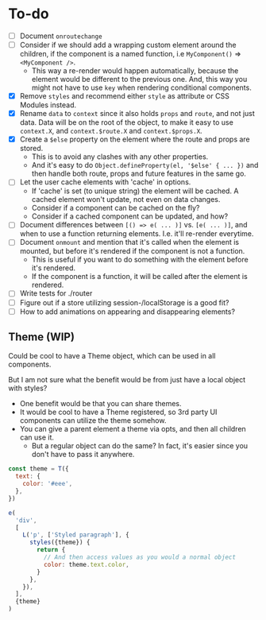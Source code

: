 # To-do

- [ ] Document `onroutechange`
- [ ] Consider if we should add a wrapping custom element around the children,
      if the component is a named function, i.e `MyComponent()` => `<MyComponent />`.
  - This way a re-render would happen automatically, because the element would be different to the previous one. And, this way you might not have to use `key` when rendering conditional components.
- [x] Remove `styles` and recommend either `style` as attribute or CSS Modules instead.
- [x] Rename `data` to `context` since it also holds `props` and `route`, and not just data. Data will be on the root of
      the object, to make it easy to use `context.X`, and `context.$route.X` and `context.$props.X`.
- [x] Create a `$else` property on the element where the route and props are stored.
  - This is to avoid any clashes with any other properties.
  - And it's easy to do `Object.defineProperty(el, '$else' { ... })` and then handle both route, props and future
    features in the same go.
- [ ] Let the user cache elements with 'cache' in options.
  - If 'cache' is set (to unique string) the element will be cached. A cached element won't update, not even on data
    changes.
  - Consider if a component can be cached on the fly?
  - Consider if a cached component can be updated, and how?
- [ ] Document differences between `[() => e( ... )]` vs. `[e( ... )]`, and when to use a function returning elements.
      I.e. it'll re-render everytime.
- [ ] Document `onmount` and mention that it's called when the element is mounted, but before it's rendered if the
      component is not a function.
  - This is useful if you want to do something with the element before it's rendered.
  - If the component is a function, it will be called after the element is rendered.
- [ ] Write tests for ./router
- [ ] Figure out if a store utilizing session-/localStorage is a good fit?
- [ ] How to add animations on appearing and disappearing elements?

## Theme (WIP)

Could be cool to have a Theme object, which can be used in all components.

But I am not sure what the benefit would be from just have a local object with styles?

- One benefit would be that you can share themes.
- It would be cool to have a Theme registered, so 3rd party UI components can utilize the theme somehow.
- You can give a parent element a theme via opts, and then all children can use it.
  - But a regular object can do the same? In fact, it's easier since you don't have to pass it anywhere.

```js
const theme = T({
  text: {
    color: '#eee',
  },
})

e(
  'div',
  [
    L('p', ['Styled paragraph'], {
      styles({theme}) {
        return {
          // And then access values as you would a normal object
          color: theme.text.color,
        }
      },
    }),
  ],
  {theme}
)
```
